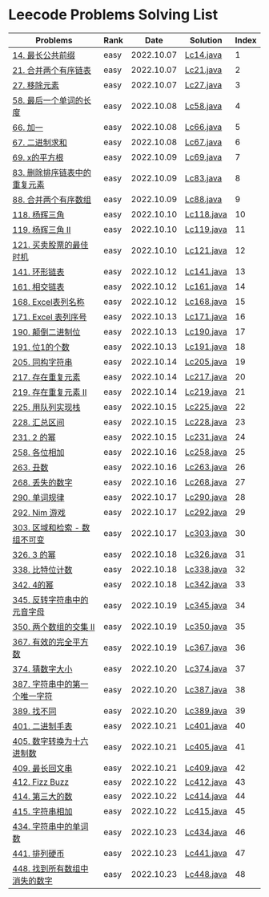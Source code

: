 # Leecode Problems Solving List

| Problems                                                     | Rank | Date       | Solution                 | Index |
| ------------------------------------------------------------ | ---- | ---------- | ------------------------ | ----- |
| [14. 最长公共前缀](https://leetcode.cn/problems/longest-common-prefix/) | easy | 2022.10.07 | [Lc14.java](Lc14.java)   | 1     |
| [21. 合并两个有序链表](https://leetcode.cn/problems/merge-two-sorted-lists/) | easy | 2022.10.07 | [Lc21.java](Lc21.java)   | 2     |
| [27. 移除元素](https://leetcode.cn/problems/remove-element/) | easy | 2022.10.07 | [Lc27.java](Lc27.java)   | 3     |
| [58. 最后一个单词的长度](https://leetcode.cn/problems/length-of-last-word/) | easy | 2022.10.08 | [Lc58.java](Lc58.java)   | 4     |
| [66. 加一](https://leetcode.cn/problems/plus-one/)           | easy | 2022.10.08 | [Lc66.java](Lc66.java)   | 5     |
| [67. 二进制求和](https://leetcode.cn/problems/add-binary/)   | easy | 2022.10.08 | [Lc67.java](Lc67.java)   | 6     |
| [69. x的平方根](https://leetcode.cn/problems/sqrtx/)         | easy | 2022.10.09 | [Lc69.java](Lc69.java)   | 7     |
| [83. 删除排序链表中的重复元素](https://leetcode.cn/problems/remove-duplicates-from-sorted-list/) | easy | 2022.10.09 | [Lc83.java](Lc83.java)   | 8     |
| [88. 合并两个有序数组](https://leetcode.cn/problems/merge-sorted-array/) | easy | 2022.10.09 | [Lc88.java](Lc88.java)   | 9     |
| [118. 杨辉三角](https://leetcode.cn/problems/pascals-triangle/) | easy | 2022.10.10 | [Lc118.java](Lc118.java) | 10    |
| [119. 杨辉三角 II](https://leetcode.cn/problems/pascals-triangle-ii/) | easy | 2022.10.10 | [Lc119.java](Lc119.java) | 11    |
| [121. 买卖股票的最佳时机](https://leetcode.cn/problems/best-time-to-buy-and-sell-stock/) | easy | 2022.10.10 | [Lc121.java](Lc121.java) | 12    |
| [141. 环形链表](https://leetcode.cn/problems/linked-list-cycle/) | easy | 2022.10.12 | [Lc141.java](Lc141.java) | 13    |
| [161. 相交链表](https://leetcode.cn/problems/intersection-of-two-linked-lists/) | easy | 2022.10.12 | [Lc161.java](Lc161.java) | 14    |
| [168. Excel表列名称](https://leetcode.cn/problems/excel-sheet-column-title/) | easy | 2022.10.12 | [Lc168.java](Lc168.java) | 15    |
| [171. Excel 表列序号](https://leetcode.cn/problems/excel-sheet-column-number/) | easy | 2022.10.13 | [Lc171.java](Lc171.java) | 16    |
| [190. 颠倒二进制位](https://leetcode.cn/problems/reverse-bits/) | easy | 2022.10.13 | [Lc190.java](Lc190.java) | 17    |
| [191. 位1的个数](https://leetcode.cn/problems/number-of-1-bits/) | easy | 2022.10.13 | [Lc191.java](Lc191.java) | 18    |
| [205. 同构字符串](https://leetcode.cn/problems/isomorphic-strings/) | easy | 2022.10.14 | [Lc205.java](Lc205.java) | 19    |
| [217. 存在重复元素](https://leetcode.cn/problems/contains-duplicate/) | easy | 2022.10.14 | [Lc217.java](Lc217.java) | 20    |
| [219. 存在重复元素 II](https://leetcode.cn/problems/contains-duplicate-ii/) | easy | 2022.10.14 | [Lc219.java](Lc219.java) | 21    |
| [225. 用队列实现栈](https://leetcode.cn/problems/implement-stack-using-queues/) | easy | 2022.10.15 | [Lc225.java](Lc225.java) | 22    |
| [228. 汇总区间](https://leetcode.cn/problems/contains-duplicate-ii/) | easy | 2022.10.15 | [Lc228.java](Lc218.java) | 23    |
| [231. 2 的幂](https://leetcode.cn/problems/contains-duplicate-ii/) | easy | 2022.10.15 | [Lc231.java](Lc231.java) | 24    |
| [258. 各位相加](https://leetcode.cn/problems/add-digits/)    | easy | 2022.10.16 | [Lc258.java](Lc258.java) | 25    |
| [263. 丑数](https://leetcode.cn/problems/ugly-number/)       | easy | 2022.10.16 | [Lc263.java](Lc263.java) | 26    |
| [268. 丢失的数字](https://leetcode.cn/problems/missing-number/) | easy | 2022.10.16 | [Lc268.java](Lc268.java) | 27    |
| [290. 单词规律](https://leetcode.cn/problems/word-pattern/)  | easy | 2022.10.17 | [Lc290.java](Lc290.java) | 28    |
| [292. Nim 游戏](https://leetcode.cn/problems/nim-game/)      | easy | 2022.10.17 | [Lc292.java](Lc292.java) | 29    |
| [303. 区域和检索 - 数组不可变](https://leetcode.cn/problems/range-sum-query-immutable/) | easy | 2022.10.17 | [Lc303.java](Lc303.java) | 30    |
| [326. 3 的幂 ](https://leetcode.cn/problems/power-of-three/) | easy | 2022.10.18 | [Lc326.java](Lc326.java) | 31    |
| [338. 比特位计数](https://leetcode.cn/problems/counting-bits/) | easy | 2022.10.18 | [Lc338.java](Lc338.java) | 32    |
| [342. 4的幂](https://leetcode.cn/problems/power-of-four/)    | easy | 2022.10.18 | [Lc342.java](Lc342.java) | 33    |
| [345. 反转字符串中的元音字母](https://leetcode.cn/problems/reverse-vowels-of-a-string/) | easy | 2022.10.19 | [Lc345.java](Lc345.java) | 34    |
| [350. 两个数组的交集 II](https://leetcode.cn/problems/intersection-of-two-arrays-ii/submissions/) | easy | 2022.10.19 | [Lc350.java](Lc350.java) | 35    |
| [367. 有效的完全平方数](https://leetcode.cn/problems/valid-perfect-square/) | easy | 2022.10.19 | [Lc367.java](Lc367.java) | 36    |
| [374. 猜数字大小](https://leetcode.cn/problems/guess-number-higher-or-lower/) | easy | 2022.10.20 | [Lc374.java](Lc374.java) | 37    |
| [387. 字符串中的第一个唯一字符](https://leetcode.cn/problems/first-unique-character-in-a-string/) | easy | 2022.10.20 | [Lc387.java](Lc387.java) | 38    |
| [389. 找不同](https://leetcode.cn/problems/find-the-difference/) | easy | 2022.10.20 | [Lc389.java](Lc389.java) | 39    |
| [401. 二进制手表](https://leetcode.cn/problems/binary-watch/) | easy | 2022.10.21 | [Lc401.java](Lc401.java) | 40    |
| [405. 数字转换为十六进制数](https://leetcode.cn/problems/convert-a-number-to-hexadecimal/) | easy | 2022.10.21 | [Lc405.java](Lc405.java) | 41    |
| [409. 最长回文串](https://leetcode.cn/problems/longest-palindrome/) | easy | 2022.10.21 | [Lc409.java](Lc409.java) | 42    |
| [412. Fizz Buzz ](https://leetcode.cn/problems/fizz-buzz/)   | easy | 2022.10.22 | [Lc412.java](Lc412.java) | 43    |
| [414. 第三大的数](https://leetcode.cn/problems/third-maximum-number/) | easy | 2022.10.22 | [Lc414.java](Lc414.java) | 44    |
| [415. 字符串相加](https://leetcode.cn/problems/add-strings/) | easy | 2022.10.22 | [Lc415.java](Lc415.java) | 45    |
| [434. 字符串中的单词数](https://leetcode.cn/problems/number-of-segments-in-a-string/) | easy | 2022.10.23 | [Lc434.java](Lc434.java) | 46    |
| [441. 排列硬币](https://leetcode.cn/problems/arranging-coins/) | easy | 2022.10.23 | [Lc441.java](Lc441.java) | 47    |
| [448. 找到所有数组中消失的数字](https://leetcode.cn/problems/find-all-numbers-disappeared-in-an-array/) | easy | 2022.10.23 | [Lc448.java](Lc448.java) | 48    |
